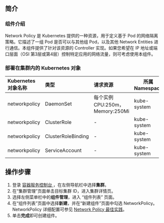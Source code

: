 ## 简介 
### 组件介绍

Network Policy 是 Kubernetes 提供的一种资源，用于定义基于 Pod 的网络隔离策略。它描述了一组 Pod 是否可以与其他组 Pod，以及其他 Network Entities 进行通信。本组件提供了针对该资源的 Controller 实现。如果您希望在 IP 地址或端口层面（OSI 第3层或第4层）控制特定应用的网络流量，则可考虑使用本组件。

### 部署在集群内的 Kubernetes 对象

| Kubernetes 对象名称 | 类型               |             请求资源             | 所属 Namespace |
| :---------------- | :----------------- | :------------------------------ | ------------- |
| networkpolicy     | DaemonSet          | 每个实例CPU:250m，Memory:250Mi | kube-system   |
| networkpolicy     | ClusterRole        |               -                  | kube-system   |
| networkpolicy     | ClusterRoleBinding |              -                  | kube-system   |
| networkpolicy     | ServiceAccount     |              -                  | kube-system   |


## 操作步骤


1. 登录 [容器服务控制台 ](https://console.qcloud.com/tke2)，在左侧导航栏中选择**集群**。
2. 在“集群管理”页面单击目标集群 ID，进入集群详情页。
3. 选择左侧菜单栏中的**组件管理**，进入 “组件列表” 页面。
4. 在“组件列表”页面中选择**新建**，并在“新建组件”页面中勾选 NetworkPolicy。NetworkPolicy 详细配置可参见 [Network Policy 最佳实践](https://cloud.tencent.com/document/product/457/19793)。
5. 单击**完成**即可创建组件。


